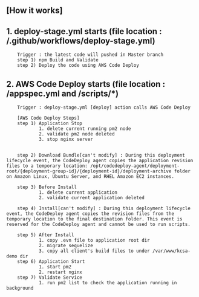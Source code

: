 ## [How it works]

## 1. deploy-stage.yml starts (file location : /.github/workflows/deploy-stage.yml)

        Trigger : the latest code will pushed in Master branch
        step 1) npm Build and Validate
        step 2) Deploy the code using AWS Code Deploy

## 2. AWS Code Deploy starts (file location : /appspec.yml and /scripts/\*)

        Trigger : deploy-stage.yml [deploy] action calls AWS Code Deploy

        [AWS Code Deploy Steps]
        step 1) Application Stop
                1. delete current running pm2 node
                2. validate pm2 node deleted
                3. stop nginx server


        step 2) Download Bundle[can't modify] : During this deployment lifecycle event, the CodeDeploy agent copies the application revision files to a temporary location: /opt/codedeploy-agent/deployment-root/{deployment-group-id}/{deployment-id}/deployment-archive folder on Amazon Linux, Ubuntu Server, and RHEL Amazon EC2 instances.

        step 3) Before Install
                1. delete current application
                2. validate current application deleted

        step 4) Install[can't modify] : During this deployment lifecycle event, the CodeDeploy agent copies the revision files from the temporary location to the final destination folder. This event is reserved for the CodeDeploy agent and cannot be used to run scripts.

        step 5) After Install
                1. copy .evn file to application root dir
                2. migrate sequelize
                3. copy all client's build files to under /var/www/kcsa-demo dir
        step 6) Application Start
                1. start pm2
                2. restart nginx
        step 7) Validate Service
                1. run pm2 list to check the application running in background
